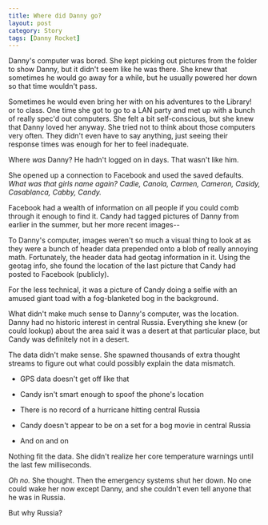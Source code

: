 ```yaml
---
title: Where did Danny go?
layout: post
category: Story
tags: [Danny Rocket]
---
```

Danny's computer was bored. She kept picking out pictures from the folder to show Danny, but it didn't seem like he was there. She knew that sometimes he would go away for a while, but he usually powered her down so that time wouldn't pass.

<!-- more -->

Sometimes he would even bring her with on his adventures to the Library! or to class. One time she got to go to a LAN party and met up with a bunch of really spec'd out computers. She felt a bit self-conscious, but she knew that Danny loved her anyway. She tried not to think about those computers very often. They didn't even have to say anything, just seeing their response times was enough for her to feel inadequate.

Where _was_ Danny? He hadn't logged on in days. That wasn't like him.

She opened up a connection to Facebook and used the saved defaults. _What was that girls name again? Cadie, Canola, Carmen, Cameron, Casidy, Casablanca, Cabby, Candy._

Facebook had a wealth of information on all people if you could comb through it enough to find it. Candy had tagged pictures of Danny from earlier in the summer, but her more recent images--

To Danny's computer, images weren't so much a visual thing to look at as they were a bunch of header data prepended onto a blob of really annoying math. Fortunately, the header data had geotag information in it. Using the geotag info, she found the location of the last picture that Candy had posted to Facebook (publicly).

For the less technical, it was a picture of Candy doing a selfie with an amused giant toad with a fog-blanketed bog in the background.

What didn't make much sense to Danny's computer, was the location. Danny had no historic interest in central Russia. Everything she knew (or could lookup) about the area said it was a desert at that particular place, but Candy was definitely not in a desert.

The data didn't make sense. She spawned thousands of extra thought streams to figure out what could possibly explain the data mismatch.
  
* GPS data doesn't get off like that
  
* Candy isn't smart enough to spoof the phone's location
  
* There is no record of a hurricane hitting central Russia
  
* Candy doesn't appear to be on a set for a bog movie in central Russia
  
* And on and on

Nothing fit the data. She didn't realize her core temperature warnings until the last few milliseconds.

_Oh no._ She thought. Then the emergency systems shut her down. No one could wake her now except Danny, and she couldn't even tell anyone that he was in Russia.

But why Russia?